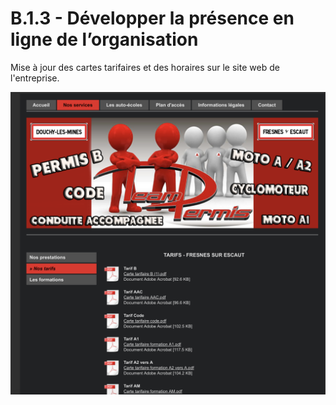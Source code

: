 # **B.1.3** - Développer la présence en ligne de l’organisation

Mise à jour des cartes tarifaires et des horaires sur le site web de l'entreprise.

![image](/assets/img/st1/31.png)
